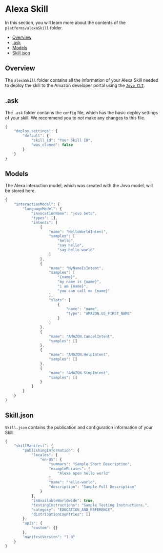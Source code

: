 # Alexa Skill

In this section, you will learn more about the contents of the `platforms/alexaSkill` folder.

* [Overview](#overview)
* [.ask](#.ask)
* [Models](#models)
* [Skill.json](#skill.json)

## Overview
The `alexaSkill` folder contains all the information of your Alexa Skill needed to deploy the skill to the Amazon developer portal using the [`Jovo CLI`](https://github.com/jovotech/jovo-cli).

## .ask
The `.ask` folder contains the `config` file, which has the basic deploy settings of your skill. We recommend you to not make any changes to this file.
```javascript
{
	"deploy_settings": {
		"default": {
			"skill_id": "Your Skill ID",
			"was_cloned": false
		}
	}
}
```

## Models
The Alexa interaction model, which was created with the Jovo model, will be stored here. 
```javascript
{
	"interactionModel": {
		"languageModel": {
			"invocationName": "jovo beta",
			"types": [],
			"intents": [
				{
					"name": "HelloWorldIntent",
					"samples": [
						"hello",
						"say hello",
						"say hello world"
					]
				},
				{
					"name": "MyNameIsIntent",
					"samples": [
						"{name}",
						"my name is {name}",
						"i am {name}",
						"you can call me {name}"
					],
					"slots": [
						{
							"name": "name",
							"type": "AMAZON.US_FIRST_NAME"
						}
					]
				},
				{
					"name": "AMAZON.CancelIntent",
					"samples": []
				},
				{
					"name": "AMAZON.HelpIntent",
					"samples": []
				},
				{
					"name": "AMAZON.StopIntent",
					"samples": []
				}
			]
		}
	}
}
```

## Skill.json
`Skill.json` contains the publication and configuration information of your Skill. 
```javascript
{
	"skillManifest": {
		"publishingInformation": {
			"locales": {
				"en-US": {
					"summary": "Sample Short Description",
					"examplePhrases": [
						"Alexa open hello world"
					],
					"name": "hello-world",
					"description": "Sample Full Description"
				}
			},
			"isAvailableWorldwide": true,
			"testingInstructions": "Sample Testing Instructions.",
			"category": "EDUCATION_AND_REFERENCE",
			"distributionCountries": []
		},
		"apis": {
			"custom": {}
		},
		"manifestVersion": "1.0"
	}
}
```